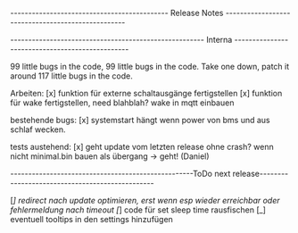 -------------------------------------------- Release Notes --------------------------------------------------

------------------------------------------------------ Interna ------------------------------------------------

99 little bugs in the code, 99 little bugs in the code. Take one down, patch it around 117 little bugs in the code.

Arbeiten:
[x] funktion für externe schaltausgänge fertigstellen
[x] funktion für wake fertigstellen, need blahblah? wake in mqtt einbauen

bestehende bugs:
[x] systemstart hängt wenn power von bms und aus schlaf wecken.

tests austehend:
[x] geht update vom letzten release ohne crash? wenn nicht minimal.bin bauen als übergang -> geht! (Daniel)


---------------------------------------------------ToDo next release------------------------------------------------

[_] redirect nach update optimieren, erst wenn esp wieder erreichbar oder fehlermeldung nach timeout
[_] code für set sleep time rausfischen
[_] eventuell tooltips in den settings hinzufügen